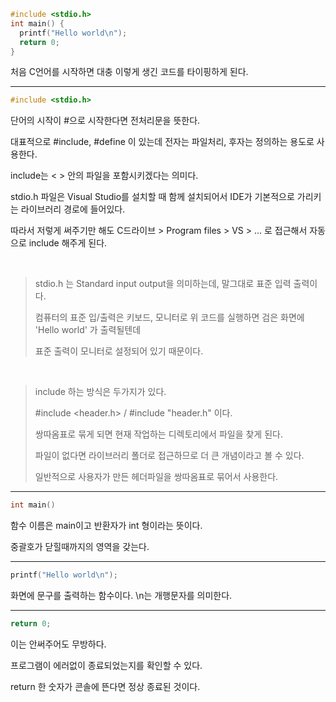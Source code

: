 ```.c
#include <stdio.h>
int main() {
  printf("Hello world\n");
  return 0;
}
```

처음 C언어를 시작하면 대충 이렇게 생긴 코드를 타이핑하게 된다.

<hr/>

```.c
#include <stdio.h>
```

단어의 시작이 #으로 시작한다면 전처리문을 뜻한다.
  
대표적으로 #include, #define 이 있는데 전자는 파일처리, 후자는 정의하는 용도로 사용한다.

include는 < > 안의 파일을 포함시키겠다는 의미다.

stdio.h 파일은 Visual Studio를 설치할 때 함께 설치되어서 IDE가 기본적으로 가리키는 라이브러리 경로에 들어있다.

따라서 저렇게 써주기만 해도 C드라이브 > Program files > VS > ... 로 접근해서 자동으로 include 해주게 된다.

<br/>

>stdio.h 는 Standard input output을 의미하는데, 말그대로 표준 입력 출력이다.
>
>컴퓨터의 표준 입/출력은 키보드, 모니터로 위 코드를 실행하면 검은 화면에 'Hello world' 가 출력될텐데
>
>표준 출력이 모니터로 설정되어 있기 때문이다.

<br/>

>include 하는 방식은 두가지가 있다.
>
>#include <header.h> / #include "header.h" 이다.
>
>쌍따옴표로 묶게 되면 현재 작업하는 디렉토리에서 파일을 찾게 된다.
>
>파일이 없다면 라이브러리 폴더로 접근하므로 더 큰 개념이라고 볼 수 있다.
>
>일반적으로 사용자가 만든 헤더파일을 쌍따옴표로 묶어서 사용한다.

<hr/>

```.c
int main()
```

함수 이름은 main이고 반환자가 int 형이라는 뜻이다.

중괄호가 닫힐때까지의 영역을 갖는다.

<hr/>

```.c
printf("Hello world\n");
```

화면에 문구를 출력하는 함수이다. \n는 개행문자를 의미한다.

<hr/>

```.c
return 0;
```

이는 안써주어도 무방하다.

프로그램이 에러없이 종료되었는지를 확인할 수 있다.

return 한 숫자가 콘솔에 뜬다면 정상 종료된 것이다.

